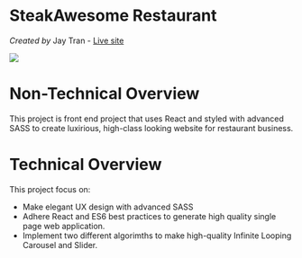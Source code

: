 # SteakAwesome Restaurant

_Created by_ Jay Tran - [Live site](https://steakawesome.netlify.app/)

![](public/readme/steak_awesome_restaurent.gif)


# Non-Technical Overview
This project is front end project that uses React and styled with advanced SASS to create luxirious, high-class looking website for restaurant business.  
# Technical Overview

This project focus on:
- Make elegant UX design with advanced SASS 
- Adhere React and ES6 best practices to generate high quality single page web application. 
- Implement two different algorimths to make high-quality Infinite Looping Carousel and Slider. 

